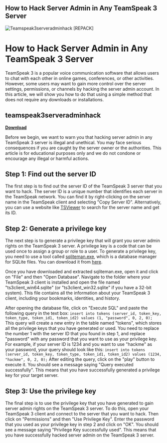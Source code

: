 ## How to Hack Server Admin in Any TeamSpeak 3 Server

 
![Teamspeak3serveradminhack \[REPACK\]](https://molik.cl/blog/4-single-default/share-love-for-prestashop.jpg)

 
# How to Hack Server Admin in Any TeamSpeak 3 Server
 
TeamSpeak 3 is a popular voice communication software that allows users to chat with each other in online games, conferences, or other activities. However, some users may want to gain more control over the server settings, permissions, or channels by hacking the server admin account. In this article, we will show you how to do that using a simple method that does not require any downloads or installations.
 
## teamspeak3serveradminhack


[**Download**](https://www.google.com/url?q=https%3A%2F%2Fcinurl.com%2F2tKOCl&sa=D&sntz=1&usg=AOvVaw3sWuTybTf42V-KmKErNoqx)

 
Before we begin, we want to warn you that hacking server admin in any TeamSpeak 3 server is illegal and unethical. You may face serious consequences if you are caught by the server owner or the authorities. This article is for educational purposes only and we do not condone or encourage any illegal or harmful actions.
 
## Step 1: Find out the server ID
 
The first step is to find out the server ID of the TeamSpeak 3 server that you want to hack. The server ID is a unique number that identifies each server in the TeamSpeak network. You can find it by right-clicking on the server name in the TeamSpeak client and selecting "Copy Server ID". Alternatively, you can use a website like [TSViewer](https://www.tsviewer.com/) to search for the server name and get its ID.
 
## Step 2: Generate a privilege key
 
The next step is to generate a privilege key that will grant you server admin rights on the TeamSpeak 3 server. A privilege key is a code that can be used once to assign a group or role to a user. To generate a privilege key, you need to use a tool called [sqliteman.exe](https://www.mediafire.com/download.php?gh19zkzb6ogi5jf), which is a database manager for SQLite files. You can download it from [here](https://www.mediafire.com/download.php?gh19zkzb6ogi5jf).
 
Once you have downloaded and extracted sqliteman.exe, open it and click on "File" and then "Open Database". Navigate to the folder where your TeamSpeak 3 client is installed and open the file named "ts3client\_win64.sqlite" (or "ts3client\_win32.sqlite" if you have a 32-bit system). This file contains all the information about your TeamSpeak 3 client, including your bookmarks, identities, and history.
 
After opening the database file, click on "Execute SQL" and paste the following query in the text box:
 `insert into tokens (server_id, token_key, token_type, token_id1, token_id2) values (1, "password", 0, 2, 0);` 
This query will create a new entry in the table named "tokens", which stores all the privilege keys that you have generated or used. You need to replace the number 1 with the server ID that you found in step 1, and replace "password" with any password that you want to use as your privilege key. For example, if your server ID is 1234 and you want to use "hackme" as your password, your query should look like this:
 `insert into tokens (server_id, token_key, token_type, token_id1, token_id2) values (1234, "hackme", 0, 2, 0);` 
After editing the query, click on the "play" button to execute it. You should see a message saying "Query executed successfully". This means that you have successfully generated a privilege key for your target server.
 
## Step 3: Use the privilege key
 
The final step is to use the privilege key that you have generated to gain server admin rights on the TeamSpeak 3 server. To do this, open your TeamSpeak 3 client and connect to the server that you want to hack. Then click on "Permissions" and then "Use Privilege Key". Enter the password that you used as your privilege key in step 2 and click on "OK". You should see a message saying "Privilege Key successfully used". This means that you have successfully hacked server admin on the TeamSpeak 3 server.
 <h2 0f148eb4a0

